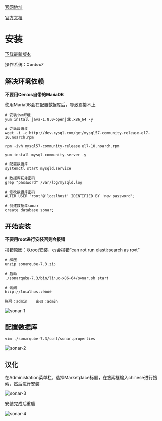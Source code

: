 [官网地址](https://www.sonarqube.org/)

[官方文档](https://docs.sonarqube.org/display/SONAR/Documentation/)

# 安装
[下载最新版本](https://binaries.sonarsource.com/Distribution/sonarqube/sonarqube-7.3.zip)

操作系统：Centos7

## 解决环境依赖
**不要用Centos自带的MariaDB**

使用MariaDB会在配置数据库后，导致连接不上

```
# 安装jvm环境
yum install java-1.8.0-openjdk.x86_64 -y

# 安装数据库
wget -i -c http://dev.mysql.com/get/mysql57-community-release-el7-10.noarch.rpm

rpm -ivh mysql57-community-release-el7-10.noarch.rpm

yum install mysql-community-server -y

# 配置数据库
systemctl start mysqld.service

# 数据库初始密码
grep "password" /var/log/mysqld.log

# 修改数据库密码
ALTER USER 'root'@'localhost' IDENTIFIED BY 'new password';

# 创建数据库sonar
create database sonar;
```

## 开始安装
**不要用root进行安装否则会报错**

报错原因：以root安装，es会报错“can not run elasticsearch as root”

```
# 解压
unzip sonarqube-7.3.zip

# 启动
./sonarqube-7.3/bin/linux-x86-64/sonar.sh start

# 访问
http://localhost:9000

账号：admin	密码：admin
```

![sonar-1](https://github.com/bloodzer0/Enterprise_Security_Build--Open_Source/tree/master/Application%20Security/Code%20Audit/img/sonar-1.png)

## 配置数据库
```
vim ./sonarqube-7.3/conf/sonar.properties
```

![sonar-2](https://github.com/bloodzer0/Enterprise_Security_Build--Open_Source/tree/master/Application%20Security/Code%20Audit/img/sonar-2.png)

## 汉化
在Administration菜单栏，选择Marketplace标题，在搜索框输入chinese进行搜索，然后进行安装

![sonar-3](https://github.com/bloodzer0/Enterprise_Security_Build--Open_Source/tree/master/Application%20Security/Code%20Audit/img/sonar-3.png)

安装完成后重启

![sonar-4](https://github.com/bloodzer0/Enterprise_Security_Build--Open_Source/tree/master/Application%20Security/Code%20Audit/img/sonar-4.png)
